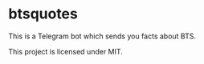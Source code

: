 # btsquotes
This is a Telegram bot which sends you facts about BTS.

This project is licensed under MIT.
